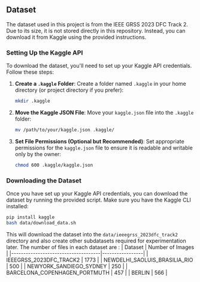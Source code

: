 ## Dataset

The dataset used in this project is from the IEEE GRSS 2023 DFC Track 2. Due to its size, it is not stored directly in this repository. Instead, you can download it from Kaggle using the provided instructions.

### Setting Up the Kaggle API

To download the dataset, you'll need to set up your Kaggle API credentials. Follow these steps:

1. **Create a `.kaggle` Folder**: 
   Create a folder named `.kaggle` in your home directory (or project directory if you prefer):
   ```bash
   mkdir .kaggle
2. **Move the Kaggle JSON File**:
   Move your `kaggle.json` file into the `.kaggle` folder:
   ```bash
   mv /path/to/your/kaggle.json .kaggle/
3. **Set File Permissions (Optional but Recommended)**:
   Set appropriate permissions for the `kaggle.json` file to ensure it is readable and writable only by the owner:
   ```bash
   chmod 600 .kaggle/kaggle.json
   ```
### Downloading the Dataset
Once you have set up your Kaggle API credentials, you can download the dataset by running the provided script. Make sure you have the Kaggle CLI installed:
   ```bash
   pip install kaggle
   bash data/download_data.sh
   ```
This will download the dataset into the `data/ieeegrss_2023dfc_track2` directory and also create other subdatasets required for experimentation later. The number of files in each dataset are :
| Dataset                          | Number of Images |
|-------------------------------------|-----------------|
| IEEEGRSS_2023DFC_TRACK2            | 1773            |
| NEWDELHI_SAOLUIS_BRASILIA_RIO      | 500             |
| NEWYORK_SANDIEGO_SYDNEY            | 250             |
| BARCELONA_COPENHAGEN_PORTMUTH      | 457             |
| BERLIN                              | 566             |

